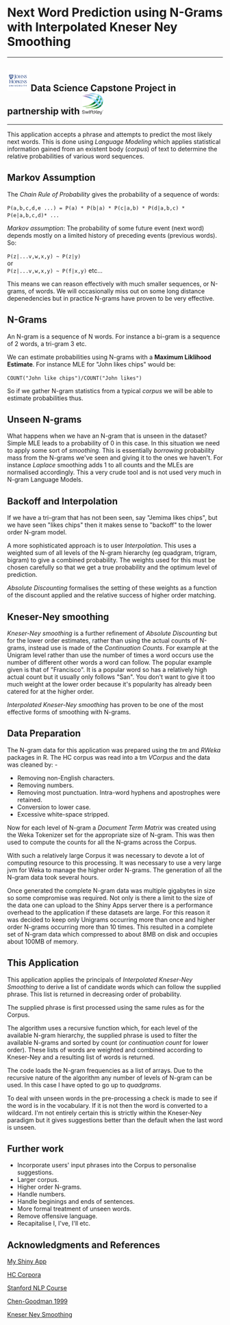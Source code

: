 # Next Word Prediction using N-Grams with Interpolated Kneser Ney Smoothing
---

## <img src="./images/JHU-Logo-Square-Mini_180px.png" alt="Johns Hopkins University" style="width: 50px;"/> Data Science Capstone Project in partnership with <img src="./images/SwiftKey-Logo.png" alt="SwiftKey" style="width: 50px;"/>

---

This application accepts a phrase and attempts to predict the most likely next words. This is done using *Language Modeling* which applies statistical information gained from an existent body (*corpus*) of text to determine the relative probabilities of various word sequences.

## Markov Assumption
The *Chain Rule of Probability* gives the probability of a sequence of words:

`P(a,b,c,d,e ...) = P(a) * P(b|a) * P(c|a,b) * P(d|a,b,c) * P(e|a,b,c,d)* ...`

*Markov assumption*: The probability of some future event (next word) depends mostly on a limited history of preceding events (previous words). So: 

`P(z|...v,w,x,y) ~ P(z|y)`  
or   
`P(z|...v,w,x,y) ~ P(f|x,y)` 
etc...

This means we can reason effectively with much smaller sequences, or N-grams, of words. We will occasionally miss out on some long distance depenedencies but in practice N-grams have proven to be very effective.

## N-Grams
An N-gram is a sequence of N words. For instance a bi-gram is a sequence of 2 words, a tri-gram 3 etc.

We can estimate probabilities using N-grams with a **Maximum Liklihood Estimate**. For instance MLE for "John likes chips" would be: 

`COUNT("John like chips")/COUNT("John likes")`

So if we gather N-gram statistics from a typical *corpus* we will be able to estimate probabilities thus.

## Unseen N-grams
What happens when we have an N-gram that is unseen in the dataset? Simple MLE leads to a probability of 0 in this case. In this situation we need to apply some sort of *smoothing*. This is essentially *borrowing* probability mass from the N-grams we've seen and giving it to the ones we haven't. For instance *Laplace* smoothing adds 1 to all counts and the MLEs are normalised accordingly. This a very crude tool and is not used very much in N-gram Language Models.

## Backoff and Interpolation
If we have a tri-gram that has not been seen, say "Jemima likes chips", but we have seen "likes chips" then it makes sense to "backoff" to the lower order N-gram model.

A more sophisticated approach is to user *Interpolation*. This uses a weighted sum of all levels of the N-gram hierarchy (eg quadgram, trigram, bigram) to give a combined probability. The weights used for this must be chosen carefully so that we get a true probability and the optimum level of prediction.

*Absolute Discounting* formalises the setting of these weights as a function of the discount applied and the relative success of higher order matching.

## Kneser-Ney smoothing

*Kneser-Ney smoothing* is a further refinement of *Absolute Discounting* but for the lower order estimates, rather than using the actual counts of N-grams, instead use is made of the *Continuation Counts*. For example at the Unigram level rather than use the number of times a word occurs use the number of different other words a word can follow. The popular example given is that of "Francisco". It is a popular word so has a relatively high actual count but it usually only follows "San". You don't want to give it too much weight at the lower order because it's popularity has already been catered for at the higher order.

*Interpolated Kneser-Ney smoothing* has proven to be one of the most effective forms of smoothing with N-grams.

## Data Preparation

The N-gram data for this application was prepared using the *tm* and *RWeka* packages in R. The HC corpus was read into a tm *VCorpus* and the data was cleaned by: -

* Removing non-English characters.
* Removing numbers.
* Removing most punctuation. Intra-word hyphens and apostrophes were retained.
* Conversion to lower case.
* Excessive white-space stripped.

Now for each level of N-gram a *Document Term Matrix* was created using the Weka Tokenizer set for the appropriate size of N-gram. This was then used to compute the counts for all the N-grams across the Corpus.

With such a relatively large Corpus it was necessary to devote a lot of computing resource to this processing. It was necessary to use a very large jvm for Weka to manage the higher order N-grams. The generation of all the N-gram data took several hours.

Once generated the complete N-gram data was multiple gigabytes in size so some compromise was required. Not only is there a limit to the size of the data one can upload to the Shiny Apps server there is a performance overhead to the application if these datasets are large. For this reason it was decided to keep only Unigrams occurring more than once and higher order N-grams occurring more than 10 times. This resulted in a complete set of N-gram data which compressed to about 8MB on disk and occupies about 100MB of memory.

## This Application

This application applies the principals of *Interpolated Kneser-Ney Smoothing* to derive a list of candidate words which can follow the supplied phrase. This list is returned in decreasing order of probability.

The supplied phrase is first processed using the same rules as for the Corpus.

The algorithm uses a recursive function which, for each level of the available N-gram hierarchy, the supplied phrase is used to filter the available N-grams and sorted by count (or *continuation count* for lower order). These lists of words are weighted and combined according to Kneser-Ney and a resulting list of words is returned. 

The code loads the N-gram frequencies as a list of arrays. Due to the recursive nature of the algorithm any number of levels of N-gram can be used. In this case I have opted to go up to *quadgrams*.

To deal with unseen words in the pre-processing a check is made to see if the word is in the vocabulary. If it is not then the word is converted to a wildcard. I'm not entirely certain this is strictly within the Kneser-Ney paradigm but it gives suggestions better than the default when the last word is unseen.

## Further work

* Incorporate users' input phrases into the Corpus to personalise suggestions. 
* Larger corpus.
* Higher order N-grams.
* Handle numbers.
* Handle beginings and ends of sentences.
* More formal treatment of unseen words.
* Remove offensive language.
* Recapitalise I, I've, I'll etc.

## Acknowledgments and References

[My Shiny App](https://jph65.shinyapps.io/Capstone_Predict/)

[HC Corpora](http://www.corpora.heliohost.org/)

[Stanford NLP Course](https://www.coursera.org/course/nlp)

[Chen-Goodman 1999](http://u.cs.biu.ac.il/~yogo/courses/mt2013/papers/chen-goodman-99.pdf)

[Kneser Ney Smoothing](http://www.foldl.me/2014/kneser-ney-smoothing/)
